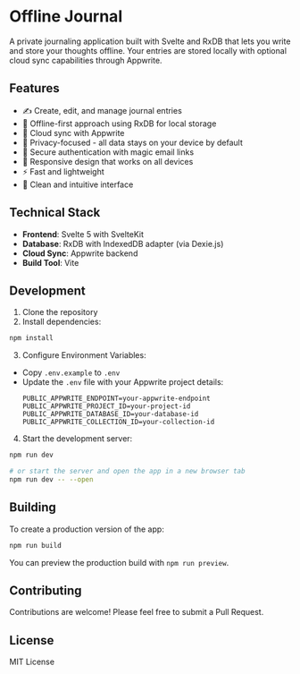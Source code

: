 # Offline Journal

A private journaling application built with Svelte and RxDB that lets you write and store your thoughts offline. Your entries are stored locally with optional cloud sync capabilities through Appwrite.

## Features

- ✍️ Create, edit, and manage journal entries
- 💾 Offline-first approach using RxDB for local storage
- 🔄 Cloud sync with Appwrite
- 🔐 Privacy-focused - all data stays on your device by default
- 🔑 Secure authentication with magic email links
- 📱 Responsive design that works on all devices
- ⚡ Fast and lightweight
- 🎯 Clean and intuitive interface

## Technical Stack

- **Frontend**: Svelte 5 with SvelteKit
- **Database**: RxDB with IndexedDB adapter (via Dexie.js)
- **Cloud Sync**: Appwrite backend
- **Build Tool**: Vite

## Development

1. Clone the repository
2. Install dependencies:

```bash
npm install
```

3. Configure Environment Variables:

  - Copy `.env.example` to `.env`
  - Update the `.env` file with your Appwrite project details:
    ```
    PUBLIC_APPWRITE_ENDPOINT=your-appwrite-endpoint
    PUBLIC_APPWRITE_PROJECT_ID=your-project-id
    PUBLIC_APPWRITE_DATABASE_ID=your-database-id
    PUBLIC_APPWRITE_COLLECTION_ID=your-collection-id
    ```

4. Start the development server:

```bash
npm run dev

# or start the server and open the app in a new browser tab
npm run dev -- --open
```

## Building

To create a production version of the app:

```bash
npm run build
```

You can preview the production build with `npm run preview`.

## Contributing

Contributions are welcome! Please feel free to submit a Pull Request.

## License

MIT License
